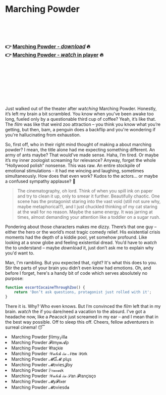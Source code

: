 <h1>Marching Powder</h1>

<br><br><br>

<h3>👉 <a href="https://Krispys-coolvecoci1972.github.io/abjjzjbsdt/">Marching Powder - 𝘥𝘰𝘸𝘯𝘭𝘰𝘢𝘥</a> 🔥<br>
👉 <a href="https://Krispys-coolvecoci1972.github.io/abjjzjbsdt/">Marching Powder - 𝘸𝘢𝘵𝘤𝘩 in player</a> 🔥
</h3>



<br><br><br><br><br><br><br>


Just walked out of the theater after 𝘸𝘢𝘵𝘤𝘩𝘪𝘯𝘨 Marching Powder. Honestly, it’s left my brain a bit scrambled. You know when you've been awake too long, fueled only by a questionable third cup of coffee? Yeah, it’s like that. The 𝘧𝘪𝘭𝘮 was like that weird zoo attraction – you think you know what you’re getting, but then, bam, a penguin does a backflip and you're wondering if you're hallucinating from exhaustion.

So, first off, who in their right mind thought of making a   about marching powder? I mean, the title alone had me expecting something different. An army of ants maybe? That would’ve made sense. Haha, I’m tired. Or maybe it’s my inner zoologist screaming for relevance? Anyway, forget the whole “Hollywood polish” nonsense. This was raw. An entire stockpile of emotional stimulations - it had me wincing and laughing, sometimes simultaneously. How does that even work? Kudos to the actors... or maybe a confused sympathy applause? 🤔

> The cinematography, oh lord. Think of when you spill ink on paper and try to clean it up, only to smear it further. Beautifully chaotic. One scene has the protagonist staring into the vast void (still not sure why, maybe metaphorical?), and I just chuckled thinking of my cat staring at the wall for no reason. Maybe the same energy. It was jarring at times, almost demanding your attention like a toddler on a sugar rush.

Pondering about those characters makes me dizzy. There’s that one guy – either the hero or the world’s most tragic comedy relief. His existential crisis moments had the depth of a kiddie pool, yet somehow profound. Like looking at a snow globe and feeling existential dread. You’d have to 𝘸𝘢𝘵𝘤𝘩 the   to understand – maybe 𝘥𝘰𝘸𝘯𝘭𝘰𝘢𝘥 it, just don’t ask me to explain why you'd want to.

Man, I'm rambling. But you expected that, right? It's what this   does to you. Stir the parts of your brain you didn’t even know had emotions. Oh, and before I forget, here's a handy bit of code which serves absolutely no purpose:

```javascript
function escortCocaineThroughZoo() {
    return 'Don’t ask questions, protagonist just rolled with it';
}
```

There it is. Why? Who even knows. But I’m convinced the 𝘧𝘪𝘭𝘮 left that in my brain. 𝘸𝘢𝘵𝘤𝘩 the   if you dare/need a vacation to the absurd. I've got a headache now, like a 𝘗𝘦𝘢𝘤𝘰𝘤𝘬 just screamed in my ear – and I mean that in the best way possible. Off to sleep this off. Cheers, fellow adventurers in surreal cinema! 😴

<li>Marching Powder ƒ𝗂𝗅𝗆𝗒𝓏𝗂𝗅𝗅𝖆</li>
<li>Marching Powder 𝓕𝗂𝗅𝗆𝗒𝗐𝓐ρ</li>
<li>Marching Powder 𝓒𝗋𝖺ç𝗄𝗅𝖾</li>
<li>Marching Powder 𝒲𝒶𝓉𝒸𝒽 𝒾𝓃 𝒩𝖾𝗐 𝒴𝗈𝗋𝗄</li>
<li>Marching Powder 𝓜Ɠ𝓜 ρ𝗅ų𝗌</li>
<li>Marching Powder 𝓜𝗈ν𝗂𝖾𝗌𝓙𝗈𝗒</li>
<li>Marching Powder 𝙿𝑒𝒶𝒸𝓸𝐜𝗄</li>
<li>Marching Powder 𝒲𝒶𝓉𝒸𝒽 𝒾𝓃 𝒮𝖺𝗇 𝓕𝗋𝖺𝗇ç𝗂𝗌ç𝗈</li>
<li>Marching Powder 𝓜𝗒𝓕𝗅𝗂𝗑𝖾𝗋</li>
<li>Marching Powder 𝓜𝗈ν𝗂𝖾𝗌ԁ𝖆</li>
